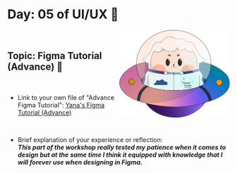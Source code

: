 # Day: 05 of UI/UX 💖

<img align="right" width="250px" src="../../assets/alf/alf-ufo.png">
<br/>

## Topic: Figma Tutorial (Advance) 🎨

<br/>


- Link to your own file of "Advance Figma Tutorial": [Yana's Figma Tutorial (Advance)](https://www.figma.com/file/ow4kBDxAXDcq1MXj0YHhVw/AWSCC-AWSCC-Figma-Workshop%3A-Advance-(Community)?type=design&node-id=5%3A33&mode=design&t=vPCU4kkUO7AXXTZh-1) 
<br/>


- Brief explanation of your experience or reflection: <br/>
  **_This part of the workshop really tested my patience when it comes to design but at the same time I think it equipped with knowledge that I will forever use when designing in Figma._**


